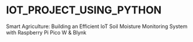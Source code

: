 # IOT_PROJECT_USING_PYTHON
Smart Agriculture: Building an Efficient IoT Soil  Moisture Monitoring System with Raspberry Pi  Pico W &amp; Blynk 
